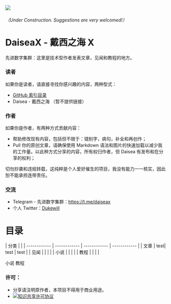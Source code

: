 ![](https://raw.githubusercontent.com/Dukewill/DaiseaX/master/Images/favicon-Green.ico) 
###### （Under Construction. Suggestions are very welcomed!）
# DaiseaX - 戴西之海 X
先进数字集群：这里是技术型作者发表文章，见闻和教程的地方。

### 读者
如果你是读者，请直接寻找你感兴趣的内容，两种型式：

- [GitHub 索引目录](#目录)
- Daisea - 戴西之海 （暂不提供链接）

### 作者
如果你是作者，有两种方式贡献内容：
- 帮助修改现有内容，包括但不限于：错别字，病句，补全和再创作；
- Pull 你的原创文章，请确保使用 Markdown 语法和图片的快速加载以减少我的工作量。以此种方式分享的内容，所有权归作者，但 Daisea 有发布和在分享的权利；

切勿抄袭和违规转载，这纯粹是个人爱好催生的项目，我没有能力一一核实，因此恕不能承担连带责任。

### 交流
- Telegram - 先进数字集群：https://t.me/daiseax
- 个人 Twitter：[Dukewill](https://twitter.com/lsdwbj "Dukewill")

# 目录

| 分类  |     |
| ------------ | ------------ | ------------ | ------------ |
| 文章 | test| test  | test  |
| 见闻  |   |   |   |
| 小说  |   |   |   |
| 教程  |   |   |   |


小说
教程

### 许可：
- 分享请注明原作者，本项目不得用于商业用途。
- <a rel="license" href="http://creativecommons.org/licenses/by-nc-nd/4.0/"><img alt="知识共享许可协议" style="border-width:0" src="https://i.creativecommons.org/l/by-nc-nd/4.0/80x15.png" /></a>
